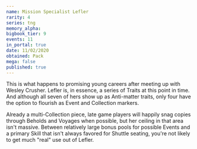 ```yaml
---
name: Mission Specialist Lefler
rarity: 4
series: tng
memory_alpha:
bigbook_tier: 9
events: 11
in_portal: true
date: 11/02/2020
obtained: Pack
mega: false
published: true
---
```


This is what happens to promising young careers after meeting up with Wesley Crusher. Lefler is, in essence, a series of Traits at this point in time. And although all seven of hers show up as Anti-matter traits, only four have the option to flourish as Event and Collection markers.

Already a multi-Collection piece, late game players will happily snag copies through Beholds and Voyages when possible, but her ceiling in that area isn't massive. Between relatively large bonus pools for possible Events and a primary Skill that isn't always favored for Shuttle seating, you're not likely to get much "real" use out of Lefler.
